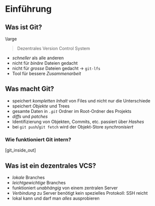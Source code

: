 Einführung
==========


Was ist Git?
------------

\large
> Dezentrales Version Control System

* *schneller* als alle anderen
* nicht für *binäre* Dateien gedacht
* nicht für *grosse* Dateien gedacht $\to$ `git-lfs`
* Tool für bessere *Zusammenarbeit*


Was macht Git?
--------------

* speichert *kompletten Inhalt* von Files und nicht nur die Unterschiede
* speichert *Objekte* und Trees
* gesamte Daten in *`.git`* Ordner im Root-Ordner des Projekts
* *diffs* und *patches*
* Identifizierung von Objekten, Commits, etc. passiert über *Hashes*
* bei `git push`/`git fetch` wird der Objekt-Store *synchronisiert*

### Wie funktioniert Git intern?

[git_inside_out]


Was ist ein dezentrales VCS?
----------------------------

* *lokale* Branches
* *leichtgewichtige* Branches
* funktioniert *unabhängig* von einem zentralen Server
* *Verbindung* zu Server benötigt kein spezielles Protokoll: SSH reicht
* lokal kann und darf man *alles* ausprobieren
